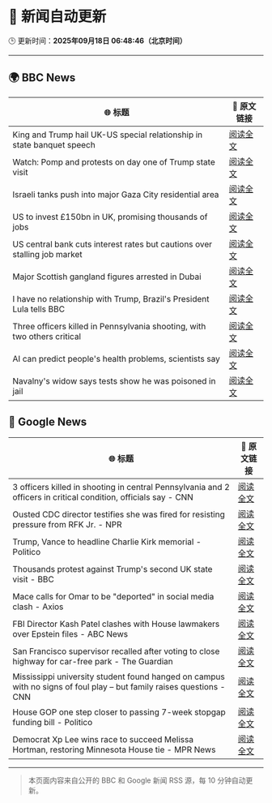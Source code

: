 # 🧠 新闻自动更新

🕒 更新时间：**2025年09月18日 06:48:46（北京时间）**

---

## 🌍 BBC News

| 🌐 标题 | 🔗 原文链接 |
|--------|-------------|
| King and Trump hail UK-US special relationship in state banquet speech | [阅读全文](https://www.bbc.com/news/articles/cz9jyzl4532o?at_medium=RSS&at_campaign=rss) |
| Watch: Pomp and protests on day one of Trump state visit | [阅读全文](https://www.bbc.com/news/videos/cd07v4g0yy3o?at_medium=RSS&at_campaign=rss) |
| Israeli tanks push into major Gaza City residential area | [阅读全文](https://www.bbc.com/news/articles/c4gv881exj2o?at_medium=RSS&at_campaign=rss) |
| US to invest £150bn in UK, promising thousands of jobs | [阅读全文](https://www.bbc.com/news/articles/cx2nllgl3q7o?at_medium=RSS&at_campaign=rss) |
| US central bank cuts interest rates but cautions over stalling job market | [阅读全文](https://www.bbc.com/news/articles/c3e75y90pw0o?at_medium=RSS&at_campaign=rss) |
| Major Scottish gangland figures arrested in Dubai | [阅读全文](https://www.bbc.com/news/articles/ckged73p340o?at_medium=RSS&at_campaign=rss) |
| I have no relationship with Trump, Brazil's President Lula tells BBC | [阅读全文](https://www.bbc.com/news/articles/c3rv981qv4go?at_medium=RSS&at_campaign=rss) |
| Three officers killed in Pennsylvania shooting, with two others critical | [阅读全文](https://www.bbc.com/news/articles/cvg4n4zx48no?at_medium=RSS&at_campaign=rss) |
| AI can predict people's health problems, scientists say | [阅读全文](https://www.bbc.com/news/articles/cx2pj502ev6o?at_medium=RSS&at_campaign=rss) |
| Navalny's widow says tests show he was poisoned in jail | [阅读全文](https://www.bbc.com/news/articles/c5ye0x28vzqo?at_medium=RSS&at_campaign=rss) |

## 📰 Google News

| 🌐 标题 | 🔗 原文链接 |
|--------|-------------|
| 3 officers killed in shooting in central Pennsylvania and 2 officers in critical condition, officials say - CNN | [阅读全文](https://news.google.com/rss/articles/CBMickFVX3lxTFBveE5hbU1XY0dkWDZ4SWpObjJNeXNLcHFTb3d4dWVCNi1ncEtuTVBXbjZsNmJFZkRqeFlwUFJMeWtLZm5Rd1YyQVVSdVBLaDZqQnB3MXlkeEN3QlAxRjVzRHpBb2Ftd2pORGxRUXIwa29LZw?oc=5) |
| Ousted CDC director testifies she was fired for resisting pressure from RFK Jr. - NPR | [阅读全文](https://news.google.com/rss/articles/CBMisgFBVV95cUxQODVpUk5rNlA1bDdyNWpEX1NZbENRMVA2bGlTakQzQXN6SlduYTV6cUdhZFpFUFRxWVhFTFFEWnh2ZzVldFRxN3dxQVFMQzdvRFVkWGF4X3RiLTRPWWtRdDQtUTBsQnJHRGtmMjlnbW1qMDQxcEczMzBpZEs3VXRkN3ZPclo3ZkVIYnJpN2N3cGM3Z1cyc0lBZ0ppZTNWMDhsVFRWcklROXNON0V0Vk43MU1R?oc=5) |
| Trump, Vance to headline Charlie Kirk memorial - Politico | [阅读全文](https://news.google.com/rss/articles/CBMiiwFBVV95cUxOQ3VQRk45bVlrcVpiQkNlWkphUXFrRi11cjR0azcxZ0Y2UmMxek4xa1czOEEwLThVTzh2WjNvanJjektOLVpJR2N2cXRSMWZXakZEX3hXVXVSMk1LSlZUUXpWSGN5ZlZXb3psZktfQUxRZUgxaW51d0ZRU2kyQnZ3NGlJeGxWWDBKLXRB?oc=5) |
| Thousands protest against Trump's second UK state visit - BBC | [阅读全文](https://news.google.com/rss/articles/CBMiWkFVX3lxTE95YVJYQ3NKTThoVXhZd05OU2s5cGU3VEM3MzUtQm9MTm8xejNZYUNDaWVsMzdhZEtVZFFTd3QteW5vRE9PcW5xbnQteTZMa2J4elpwYkwxUTlBQdIBX0FVX3lxTE42WEtzQnBxU1lXZzY2bVNYR1R2LTM2elVsMUd3S2w0LU5ZWEgwaUlKOVVyQzVLZXhweWlwanRCQzQ1OXRvSWFRVG1SV01ZY08wbUlNamNhTmNRYUJGQk5V?oc=5) |
| Mace calls for Omar to be "deported" in social media clash - Axios | [阅读全文](https://news.google.com/rss/articles/CBMiiwFBVV95cUxNY3JRVzk5WEtSU0plbmRWcmQ1bjJ3bTZBY2pCWHdVVjhoUlA4bmRjaFBBZFNFQUNYN1ZxZ2hiVTk2d0R4OHJPdDZacGdWUjR3REhiZkJZRVZOSjFweDI4Z3FJN2pTcjVkOXlneTBkSmQ3eVFfR1N1NUtCdlRfbnByMmdubmdJSUFOR19r?oc=5) |
| FBI Director Kash Patel clashes with House lawmakers over Epstein files - ABC News | [阅读全文](https://news.google.com/rss/articles/CBMiqAFBVV95cUxNVTdGVEFUb1g3Umx1Zzk2S2V5Y0hwVG84NDYzMjh0WllLb2hNUkYzUnpORk93dTBxUXJrVzRvNGFVMjJ3WFlMdmpnSjFwaXlzT2RMOHB4S1BPTUg3NkNpQU1zcEhPal9NejRkZ09LeHhxRk9ObTJoV3Z6Mmtwa3pxeUY0OHAxaGZZcU1ReGZCWTBsenFsdGotQmtFNEtKMThpUy1IRHB2b0fSAa4BQVVfeXFMT2xyVHNaekxNNWo3WnNTa1dWWFZLdE5JYnF6ZFBaRU9JV2tOeXhUMVVhVUtBT1RTYXpScjlrVnUzZDhSbWVZMk80Z2NQdzlUZmFJNk1tN3k4Wk1BTzRDS2FlVDVRSWFxQUc4NXIybk5PZGZzZmdYNjM3TXZPVU80RUNZRXJBejhvSk9aeDduYm1qaFZrdzBpNlRZaHZQNFZ3TDBlVWJQeXB0Zm50dmF3?oc=5) |
| San Francisco supervisor recalled after voting to close highway for car-free park - The Guardian | [阅读全文](https://news.google.com/rss/articles/CBMikgFBVV95cUxQR3dENGlTSEhfZXdKOGtWMkt2YlplcTVnQ0xlN3JlM2hVbnNTRGk5OG9qOVFwd3oyRlJIY0xFQk54OWRvRmdvTWpiaEJ6eDV6QkZvRUpCOWQ4SXlRTEFaNDNPU0xqX0tjVVFMMnp1Q09SbTdhNGtHR2RjY0hpUlk0Y190bmdEbkVEalFUbVdPUkhtQQ?oc=5) |
| Mississippi university student found hanged on campus with no signs of foul play – but family raises questions - CNN | [阅读全文](https://news.google.com/rss/articles/CBMimgFBVV95cUxPcS15WDJIMU5YbGN1TGxPR0J0UEVBblpoRlB3OGp5SzZreUIyY2xMOGFJQzJKVnprcG10QTc2NWFfYVNtQm52aWhSd1pWYk83ODMyb3MyNTlIZ0c3LVJoamRzNVhzbDhCSHF3MXRCVUxLaDlzbU1uNlBSaHFiNlJaQzNrWG9MS3l1VXBfNGRpdmR5bFBMYTFPQVF3?oc=5) |
| House GOP one step closer to passing 7-week stopgap funding bill - Politico | [阅读全文](https://news.google.com/rss/articles/CBMiywFBVV95cUxPUzFIS0ZmNWxaVFpCUERYUXhacmZjWDZ6QzJSMlJ6Z3Ftc1dYYmpkVWpLUm1Pa1VIc00tckh2VVRBcWloY0hWX1lqanJVMHFCQ3I4enk3ZkJfelJ1RktyclN5T042ZXpQdnZUem45UXdxZEc2b1NOQXJfdDE2Q2FKaVcyV25XM3M4dmhWUUNGLWFvZjQ1Y20tVzQ3MDFQVHlWSE5qM2dXNzhaOU5RNTNKUWFzTEY4Y2YtNVpJSFZrZzJncElPZGk3ZmgzUQ?oc=5) |
| Democrat Xp Lee wins race to succeed Melissa Hortman, restoring Minnesota House tie - MPR News | [阅读全文](https://news.google.com/rss/articles/CBMilwFBVV95cUxQcGQwLUN5M2pYMkh2UGFuSk0zbUVoQUNIM1phX1dkbVRMTGExYjdsVHlUeVQtVFFsNndzRkZaUlVyclVVcU0zeGN6by00R1BsUjVhMlZkRW14MGNQY0s4NjhOYzZRZXRrQlR1MWtocmY4YTFUMVF6bDVMT3hhTHRpLS1KTnQybTZETkplYmcxU0ROckJJU0J3?oc=5) |

---
> 本页面内容来自公开的 BBC 和 Google 新闻 RSS 源，每 10 分钟自动更新。